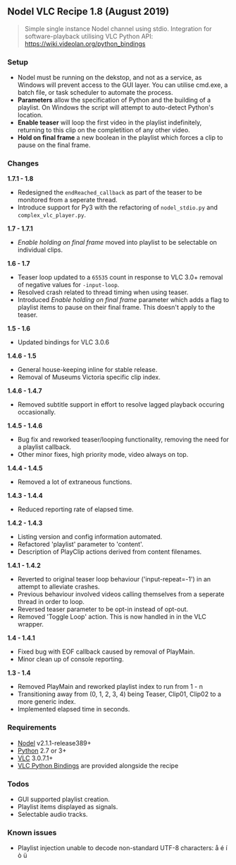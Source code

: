 ## Nodel VLC Recipe 1.8 (August 2019)
> Simple single instance Nodel channel using stdio.
> Integration for software-playback utilising VLC Python API: https://wiki.videolan.org/python_bindings

### Setup
- Nodel must be running on the dekstop, and not as a service, as Windows will prevent access to the GUI layer. You can utilise cmd.exe, a batch file, or task scheduler to automate the process.
- **Parameters** allow the specification of Python and the building of a playlist. On Windows the script will attempt to auto-detect Python's location.
- **Enable teaser** will loop the first video in the playlist indefinitely, returning to this clip on the completition of any other video.
- **Hold on final frame** a new boolean in the playlist which forces a clip to pause on the final frame.

### Changes
**1.7.1 - 1.8**
- Redesigned the `endReached_callback` as part of the teaser to be monitored from a seperate thread.
- Introduce support for Py3 with the refactoring of `nodel_stdio.py` and `complex_vlc_player.py`.

**1.7 - 1.7.1**
- *Enable holding on final frame* moved into playlist to be selectable on individual clips.
  
**1.6 - 1.7**
- Teaser loop updated to a `65535` count in response to VLC 3.0+ removal of negative values for `-input-loop`.
- Resolved crash related to thread timing when using teaser.
- Introduced *Enable holding on final frame* parameter which adds a flag to playlist items to pause on their final frame. This doesn't apply to the teaser.

**1.5 - 1.6**
- Updated bindings for VLC 3.0.6

**1.4.6 - 1.5**
- General house-keeping inline for stable release.
- Removal of Museums Victoria specific clip index.

**1.4.6 - 1.4.7**
- Removed subtitle support in effort to resolve lagged playback occuring occasionally.

**1.4.5 - 1.4.6**
- Bug fix and reworked teaser/looping functionality, removing the need for a playlist callback.
- Other minor fixes, high priority mode, video always on top.

**1.4.4 - 1.4.5**
- Removed a lot of extraneous functions.

**1.4.3 - 1.4.4**
- Reduced reporting rate of elapsed time.

**1.4.2 - 1.4.3**
- Listing version and config information automated.
- Refactored 'playlist' parameter to 'content'.
- Description of PlayClip actions derived from content filenames.

**1.4.1 - 1.4.2**
- Reverted to original teaser loop behaviour ('input-repeat=-1') in an attempt to alleviate crashes.
- Previous behaviour involved videos calling themselves from a seperate thread in order to loop.
- Reversed teaser parameter to be opt-in instead of opt-out.
- Removed 'Toggle Loop' action. This is now handled in in the VLC wrapper.

**1.4 - 1.4.1**
- Fixed bug with EOF callback caused by removal of PlayMain.
- Minor clean up of console reporting.

**1.3 - 1.4**
- Removed PlayMain and reworked playlist index to run from 1 - n
- Transitioning away from (0, 1, 2, 3, 4) being Teaser, Clip01, Clip02 to a more generic index.
- Implemented elapsed time in seconds.

### Requirements
- [Nodel] v2.1.1-release389+
- [Python] 2.7 or 3+
- [VLC] 3.0.7.1+
- [VLC Python Bindings] are provided alongside the recipe

### Todos
- GUI supported playlist creation.
- Playlist items displayed as signals.
- Selectable audio tracks.

### Known issues
- Playlist injection unable to decode non-standard UTF-8 characters: å é í ò ü

 [Nodel]: <https://github.com/museumvictoria/nodel>
 [Python]: <https://www.python.org/downloads/>
 [VLC]: <https://www.videolan.org/vlc>
 [VLC Python Bindings]: <https://github.com/oaubert/python-vlc>
